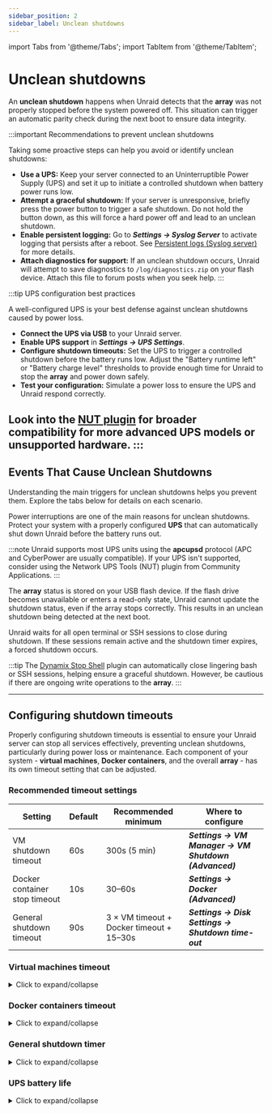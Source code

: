 ```yaml
---
sidebar_position: 2
sidebar_label: Unclean shutdowns
---
```


import Tabs from '@theme/Tabs';
import TabItem from '@theme/TabItem';

# Unclean shutdowns

An **unclean shutdown** happens when Unraid detects that the **array** was not properly stopped before the system powered off. This situation can trigger an automatic parity check during the next boot to ensure data integrity.

:::important Recommendations to prevent unclean shutdowns

Taking some proactive steps can help you avoid or identify unclean shutdowns:

- **Use a UPS:** Keep your server connected to an Uninterruptible Power Supply (UPS) and set it up to initiate a controlled shutdown when battery power runs low.
- **Attempt a graceful shutdown:** If your server is unresponsive, briefly press the power button to trigger a safe shutdown. Do not hold the button down, as this will force a hard power off and lead to an unclean shutdown.
- **Enable persistent logging:** Go to ***Settings → Syslog Server*** to activate logging that persists after a reboot. See [Persistent logs (Syslog server)](./diagnostics-information.md#persistent-logs-syslog-server) for more details.
- **Attach diagnostics for support:** If an unclean shutdown occurs, Unraid will attempt to save diagnostics to `/log/diagnostics.zip` on your flash device. Attach this file to forum posts when you seek help.
:::

:::tip UPS configuration best practices

A well-configured UPS is your best defense against unclean shutdowns caused by power loss.

- **Connect the UPS via USB** to your Unraid server.
- **Enable UPS support** in ***Settings → UPS Settings***.
- **Configure shutdown timeouts:** Set the UPS to trigger a controlled shutdown before the battery runs low. Adjust the "Battery runtime left" or "Battery charge level" thresholds to provide enough time for Unraid to stop the **array** and power down safely.
- **Test your configuration:** Simulate a power loss to ensure the UPS and Unraid respond correctly.

Look into the [NUT plugin](https://unraid.net/community/apps/c/plugins/p4?srsltid=AfmBOop675PrJQW4iqb4JBN3GyPpwDDiSmnZReq78t27XyxkFdMX8inO#:~:text=NUT%20%2D%20Network%20UPS%20Tools) for broader compatibility for more advanced UPS models or unsupported hardware.
:::
---

## Events That Cause Unclean Shutdowns

Understanding the main triggers for unclean shutdowns helps you prevent them. Explore the tabs below for details on each scenario.

<Tabs>
<TabItem value="power" label="Unexpected power loss">

Power interruptions are one of the main reasons for unclean shutdowns. Protect your system with a properly configured **UPS** that can automatically shut down Unraid before the battery runs out.

:::note
Unraid supports most UPS units using the **apcupsd** protocol (APC and CyberPower are usually compatible). If your UPS isn't supported, consider using the Network UPS Tools (NUT) plugin from Community Applications.
:::

</TabItem>
<TabItem value="flash" label="Flash drive failure">

The **array** status is stored on your USB flash device. If the flash drive becomes unavailable or enters a read-only state, Unraid cannot update the shutdown status, even if the array stops correctly. This results in an unclean shutdown being detected at the next boot.

</TabItem>
<TabItem value="terminal" label="Open terminal sessions">

Unraid waits for all open terminal or SSH sessions to close during shutdown. If these sessions remain active and the shutdown timer expires, a forced shutdown occurs.

:::tip
The [Dynamix Stop Shell](https://unraid.net/community/apps/c/tools-system/p2?srsltid=AfmBOoqBXyDNfHxRDCL7Fv9Gcfz8-8CdHmiJSX16PRZpZLLzgQtw2mVk#:~:text=the%20given%20interval.-,Dynamix%20Stop%20Shell,-Dynamix%20Repository) plugin can automatically close lingering bash or SSH sessions, helping ensure a graceful shutdown. However, be cautious if there are ongoing write operations to the **array**.
:::

</TabItem>
</Tabs>

---

## Configuring shutdown timeouts

Properly configuring shutdown timeouts is essential to ensure your Unraid server can stop all services effectively, preventing unclean shutdowns, particularly during power loss or maintenance. Each component of your system - **virtual machines**, **Docker containers**, and the overall **array** - has its own timeout setting that can be adjusted.

### Recommended timeout settings

| Setting                      | Default | Recommended minimum | Where to configure                                  |
|------------------------------|---------|---------------------|-----------------------------------------------------|
| VM shutdown timeout          | 60s     | 300s (5 min)        | ***Settings → VM Manager → VM Shutdown (Advanced)*** |
| Docker container stop timeout | 10s     | 30–60s              | ***Settings → Docker (Advanced)***                   |
| General shutdown timeout      | 90s     | 3 × VM timeout + Docker timeout + 15–30s | ***Settings → Disk Settings → Shutdown time-out***   |

### Virtual machines timeout

<details>
<summary>Click to expand/collapse</summary>

Unraid first shuts down all configured virtual machines (VMs) before stopping Docker containers or the array itself. The **VM Shutdown Timeout** determines how long Unraid waits for each VM to shut down gracefully.

**Where to set:**  
  ***Settings → VM Manager → VM Shutdown*** (enable Advanced view)

**Consider:**  

  - Windows VMs may take longer to shut down, especially if updates are pending or the VM is in sleep/hibernation.
  - If the timeout is too short, VMs will be force-stopped, risking data loss or corruption.

**Best practice:**  
  Set the timeout to at least 300 seconds (5 minutes) for Windows VMs. Schedule updates to run at boot, not shutdown, to avoid delays.

</details>

### Docker containers timeout

<details>
<summary>Click to expand/collapse</summary>

After VMs, Unraid stops all running Docker containers. The **Docker Container Stop Timeout** controls how long Unraid waits for each container to exit cleanly.

**Where to set:**  
  ***Settings → Docker*** (enable Advanced view)

**Consider:**  

  - Containers are stopped in parallel.
  - Complex containers, or those with large databases, may need more than the default 10 seconds to shut down safely.
  - If the timer expires, containers are force-stopped.

**Best practice:**  
  Increase the timeout to 30–60 seconds if you run containers that require additional shutdown time.

</details>

### General shutdown timer

<details>
<summary>Click to expand/collapse</summary>

The overall **Shutdown time-out** is the maximum time Unraid allows for all shutdown processes—VMs, Docker, and disk operations—before forcing a shutdown.

**Where to set:**  

  ***Settings → Disk Settings → Shutdown time-out***

**How to calculate:**  
  
  Add up your VM and Docker timeouts, then add 15–30 seconds for disk unmounting and other processes.
  - Example:  
    `3 × VM Shutdown timeout + Docker stop timeout + 15–30 seconds`

**Best practice:**  
  Set this timer high enough to cover your slowest shutdown scenario, especially if you have many drives or a large array.

</details>

### UPS battery life

<details>
<summary>Click to expand/collapse</summary>

Your UPS must provide enough runtime to allow all shutdown timers to expire before the server loses power.

**Where to check:**  
  - ***Settings → UPS Settings*** (see "Runtime left" with all disks spun up)  

**Consider:**  
  - The UPS should trigger a shutdown early enough to allow the full shutdown sequence to complete.
  - If the battery runs out before shutdown completes, you risk an unclean shutdown and possible data loss.

**Best practice:**  
  Test your UPS by simulating a power outage and confirming that Unraid shuts down cleanly with time to spare.

</details>